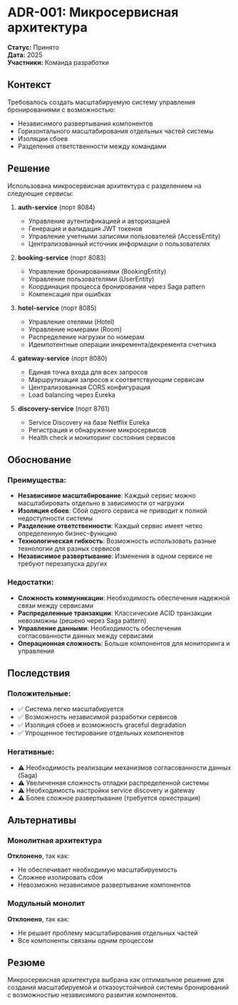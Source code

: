 # ADR-001: Микросервисная архитектура

**Статус:** Принято  
**Дата:** 2025  
**Участники:** Команда разработки

## Контекст

Требовалось создать масштабируемую систему управления бронированиями с возможностью:
- Независимого развертывания компонентов
- Горизонтального масштабирования отдельных частей системы
- Изоляции сбоев
- Разделения ответственности между командами

## Решение

Использована микросервисная архитектура с разделением на следующие сервисы:

1. **auth-service** (порт 8084)
   - Управление аутентификацией и авторизацией
   - Генерация и валидация JWT токенов
   - Управление учетными записями пользователей (AccessEntity)
   - Централизованный источник информации о пользователях

2. **booking-service** (порт 8083)
   - Управление бронированиями (BookingEntity)
   - Управление пользователями (UserEntity)
   - Координация процесса бронирования через Saga pattern
   - Компенсация при ошибках

3. **hotel-service** (порт 8085)
   - Управление отелями (Hotel)
   - Управление номерами (Room)
   - Распределение нагрузки по номерам
   - Идемпотентные операции инкремента/декремента счетчика

4. **gateway-service** (порт 8080)
   - Единая точка входа для всех запросов
   - Маршрутизация запросов к соответствующим сервисам
   - Централизованная CORS конфигурация
   - Load balancing через Eureka

5. **discovery-service** (порт 8761)
   - Service Discovery на базе Netflix Eureka
   - Регистрация и обнаружение микросервисов
   - Health check и мониторинг состояния сервисов

## Обоснование

### Преимущества:
- **Независимое масштабирование**: Каждый сервис можно масштабировать отдельно в зависимости от нагрузки
- **Изоляция сбоев**: Сбой одного сервиса не приводит к полной недоступности системы
- **Разделение ответственности**: Каждый сервис имеет четко определенную бизнес-функцию
- **Технологическая гибкость**: Возможность использовать разные технологии для разных сервисов
- **Независимое развертывание**: Изменения в одном сервисе не требуют перезапуска других

### Недостатки:
- **Сложность коммуникации**: Необходимость обеспечения надежной связи между сервисами
- **Распределенные транзакции**: Классические ACID транзакции невозможны (решено через Saga pattern)
- **Управление данными**: Необходимость обеспечения согласованности данных между сервисами
- **Операционная сложность**: Больше компонентов для мониторинга и управления

## Последствия

### Положительные:
- ✅ Система легко масштабируется
- ✅ Возможность независимой разработки сервисов
- ✅ Изоляция сбоев и возможность graceful degradation
- ✅ Упрощенное тестирование отдельных компонентов

### Негативные:
- ⚠️ Необходимость реализации механизмов согласованности данных (Saga)
- ⚠️ Увеличенная сложность отладки распределенной системы
- ⚠️ Необходимость настройки service discovery и gateway
- ⚠️ Более сложное развертывание (требуется оркестрация)

## Альтернативы

### Монолитная архитектура
**Отклонено**, так как:
- Не обеспечивает необходимую масштабируемость
- Сложнее изолировать сбои
- Невозможно независимое развертывание компонентов

### Модульный монолит
**Отклонено**, так как:
- Не решает проблему масштабирования отдельных частей
- Все компоненты связаны одним процессом

## Резюме

Микросервисная архитектура выбрана как оптимальное решение для создания масштабируемой и отказоустойчивой системы бронирований с возможностью независимого развития компонентов.

